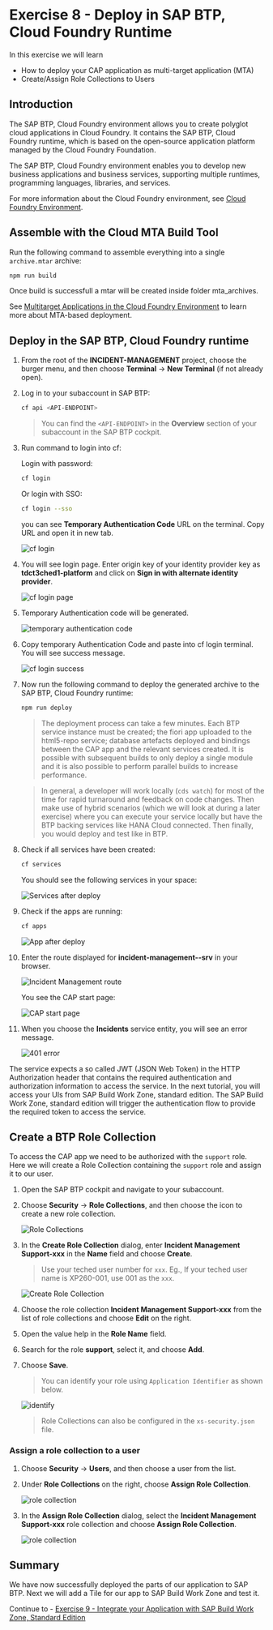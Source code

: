 # Exercise 8 - Deploy in SAP BTP, Cloud Foundry Runtime

In this exercise we will learn
- How to deploy your CAP application as multi-target application (MTA)
- Create/Assign Role Collections to Users

## Introduction

The SAP BTP, Cloud Foundry environment allows you to create polyglot cloud applications in Cloud Foundry. It contains the SAP BTP, Cloud Foundry runtime, which is based on the open-source application platform managed by the Cloud Foundry Foundation.

The SAP BTP, Cloud Foundry environment enables you to develop new business applications and business services, supporting multiple runtimes, programming languages, libraries, and services.

For more information about the Cloud Foundry environment, see [Cloud Foundry Environment](https://help.sap.com/docs/btp/sap-business-technology-platform/cloud-foundry-environment).

## Assemble with the Cloud MTA Build Tool

Run the following command to assemble everything into a single `archive.mtar` archive:

```bash
npm run build
```

Once build is successfull a mtar will be created inside folder mta_archives.

See [Multitarget Applications in the Cloud Foundry Environment](https://help.sap.com/products/BTP/65de2977205c403bbc107264b8eccf4b/d04fc0e2ad894545aebfd7126384307c.html?locale=en-US) to learn more about MTA-based deployment.

## Deploy in the SAP BTP, Cloud Foundry runtime

1. From the root of the **INCIDENT-MANAGEMENT** project, choose the burger menu, and then choose **Terminal** &rarr; **New Terminal** (if not already open).

2. Log in to your subaccount in SAP BTP:

    ```bash
    cf api <API-ENDPOINT>
    ```

    > You can find the `<API-ENDPOINT>` in the **Overview** section of your subaccount in the SAP BTP cockpit.

3. Run command to login into cf:

    Login with password:
    ```bash
    cf login
    ```

    Or login with SSO:
    ```bash
    cf login --sso
    ```

    you can see **Temporary Authentication Code** URL on the terminal. Copy URL and open it in new tab.

    ![cf login](./images/cf%20login.png)

4. You will see login page. Enter origin key of your identity provider key as **tdct3ched1-platform** and click on **Sign in    with alternate identity provider**.

    ![cf login page](./images/login%20page.png)

5. Temporary Authentication code will be generated.

    ![temporary authentication code](./images/temporary%20Authentication%20code.png)

6. Copy temporary Authentication Code and paste into cf login terminal. You will see success message.

    ![cf login success](./images/cf%20login%20success.png)

7. Now run the following command to deploy the generated archive to the SAP BTP, Cloud Foundry runtime:

    ```bash
    npm run deploy 
    ```

    > The deployment process can take a few minutes. Each BTP service instance must be created; the fiori app uploaded to the html5-repo service; database artefacts deployed and bindings between the CAP app and the relevant services created.
    It is possible with subsequent builds to only deploy a single module and it is also possible to perform parallel builds to increase performance.

    > In general, a developer will work locally (`cds watch`) for most of the time for rapid turnaround and feedback on code changes. Then make use of hybrid scenarios (which we will look at during a later exercise) where you can execute your service locally but have the BTP backing services like HANA Cloud connected. Then finally, you would deploy and test like in BTP.

8. Check if all services have been created:

    ```bash 
    cf services
    ```

    You should see the following services in your space:

    ![Services after deploy](./images/cf-services.png)

9. Check if the apps are running:

    ```bash
    cf apps
    ```

    ![App after deploy](./images/cf-apps.png)

10. Enter the route displayed for **incident-management-<xxx>-srv** in your browser.

    ![Incident Management route](./images/incident-management-srv-route.png)

    You see the CAP start page:

    ![CAP start page](./images/cap-start-page.png)

11. When you choose the **Incidents** service entity, you will see an error message. 

    ![401 error](./images/401-error.png)

The service expects a so called JWT (JSON Web Token) in the HTTP Authorization header that contains the required authentication and authorization information to access the service. In the next tutorial, you will access your UIs from SAP Build Work Zone, standard edition. The SAP Build Work Zone, standard edition will trigger the authentication flow to provide the required token to access the service.

## Create a BTP Role Collection

To access the CAP app we need to be authorized with the `support` role. Here we will create a Role Collection containing the `support` role and assign it to our user.

1. Open the SAP BTP cockpit and navigate to your subaccount.

2. Choose **Security** &rarr; **Role Collections**, and then choose the icon to create a new role collection.

      ![Role Collections](./images/rc1.png)

3. In the **Create Role Collection** dialog, enter **Incident Management Support-xxx** in the **Name** field and choose **Create**.
      >Use your teched user number for `xxx`. Eg., If your teched user name is XP260-001, use 001 as the `xxx`.

      ![Create Role Collection](./images/rc2.png)

4. Choose the role collection **Incident Management Support-xxx** from the list of role collections and choose **Edit** on the right.

5. Open the value help in the **Role Name** field.

6. Search for the role **support**, select it, and choose **Add**.

7. Choose **Save**.

    > You can identify your role using `Application Identifier` as shown below. 
      
    ![identify](./images/rc3.png)

    > Role Collections can also be configured in the `xs-security.json` file.

### Assign a role collection to a user

1. Choose **Security** &rarr; **Users**, and then choose a user from the list.

2. Under **Role Collections** on the right, choose **Assign Role Collection**.

      ![role collection](./images/rolecollection1.png)

3. In the **Assign Role Collection** dialog, select the **Incident Management Support-xxx** role collection and choose **Assign Role Collection**.

      ![role collection](./images/rolecollection11.png)

## Summary

We have now successfully deployed the parts of our application to SAP BTP. Next we will add a Tile for our app to SAP Build Work Zone and test it.

Continue to - [Exercise 9 - Integrate your Application with SAP Build Work Zone, Standard Edition](../Integrate%20Your%20Application%20with%20SAP%20Build%20Work%20Zone,%20Standard%20Edition/README.md)

